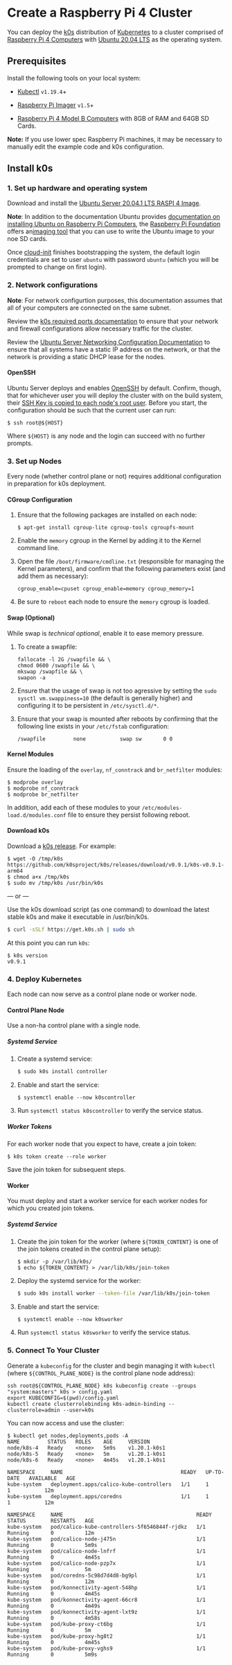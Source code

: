 # Create a Raspberry Pi 4 Cluster

You can deploy the [k0s](https://github.com/k0sproject/k0s) distribution of [Kubernetes](https://kubernetes.io) to a cluster comprised of [Raspberry Pi 4 Computers](https://www.raspberrypi.org/products/raspberry-pi-4-model-b/) with [Ubuntu 20.04 LTS](https://ubuntu.com) as the operating system.

## Prerequisites

Install the following tools on your local system:

* [Kubectl](https://kubernetes.io/docs/tasks/tools/install-kubectl/) `v1.19.4`+
* [Raspberry Pi Imager](https://github.com/raspberrypi/rpi-imager) `v1.5`+

* [Raspberry Pi 4 Model B Computers](https://www.raspberrypi.org/products/raspberry-pi-4-model-b/) with 8GB of RAM and 64GB SD Cards. 

 **Note:** If you use lower spec Raspberry Pi machines, it may be necessary to manually edit the example code and k0s configuration. 

## Install k0s

### 1. Set up hardware and operating system

Download and install the [Ubuntu Server 20.04.1 LTS RASPI 4 Image](https://ubuntu.com/download/raspberry-pi/thank-you?version=20.04.1&architecture=server-arm64+raspi).

**Note**: In addition to the documentation Ubuntu provides [documentation on installing Ubuntu on Raspberry Pi Computers](https://ubuntu.com/tutorials/how-to-install-ubuntu-on-your-raspberry-pi), the [Raspberry Pi Foundation](https://raspberrypi.org) offers an[imaging tool](https://www.raspberrypi.org/blog/raspberry-pi-imager-imaging-utility/) that you can use to write the Ubuntu image to your noe SD cards. 

Once [cloud-init](https://cloud-init.io/) finishes bootstrapping the system, the default login credentials are set to user `ubuntu` with password `ubuntu` (which you will be prompted to change on first login). 

### 2. Network configurations

**Note**: For network configurtion purposes, this documentation assumes that all of your computers are connected on the same subnet.

Review the [k0s required ports documentation](https://github.com/k0sproject/k0s/blob/main/docs/networking.md#needed-open-ports--protocols) to ensure that your network and firewall configurations allow necessary traffic for the cluster.

Review the [Ubuntu Server Networking Configuration Documentation](https://ubuntu.com/server/docs/network-configuration) to ensure that all systems have a static IP address on the network, or that the network is providing a static DHCP lease for the nodes. 

#### OpenSSH

Ubuntu Server deploys and enables [OpenSSH](https://www.openssh.com/) by default. Confirm, though, that for whichever user you will deploy the cluster with on the build system, their [SSH Key is copied to each node's root user](https://www.cyberciti.biz/faq/use-ssh-copy-id-with-an-openssh-server-listing-on-a-different-port/). Before you start, the configuration should be such that the current user can run: 

```shell
$ ssh root@${HOST}
```

Where `${HOST}` is any node and the login can succeed with no further prompts.

### 3. Set up Nodes

Every node (whether control plane or not) requires additional configuration in preparation for k0s deployment. 

#### CGroup Configuration

1. Ensure that the following packages are installed on each node:

    ```shell
    $ apt-get install cgroup-lite cgroup-tools cgroupfs-mount
    ```

2. Enable the `memory` cgroup in the Kernel by adding it to the Kernel command line. 

3. Open the file `/boot/firmware/cmdline.txt` (responsible for managing the Kernel parameters), and confirm that the following parameters exist (and add them as necessary): 

    ```shell
    cgroup_enable=cpuset cgroup_enable=memory cgroup_memory=1
    ```

4. Be sure to `reboot` each node to ensure the `memory` cgroup is loaded.

#### Swap (Optional)

While swap is _technical optional_, enable it to ease memory pressure.

1. To create a swapfile:

    ```shell
    fallocate -l 2G /swapfile && \
    chmod 0600 /swapfile && \
    mkswap /swapfile && \
    swapon -a
    ```

2. Ensure that the usage of swap is not too agressive by setting the `sudo sysctl vm.swappiness=10` (the default is generally higher) and configuring it to be persistent in `/etc/sysctl.d/*`. 

3. Ensure that your swap is mounted after reboots by confirming that the following line exists in your `/etc/fstab` configuration: 

    ```shell
    /swapfile         none           swap sw       0 0
    ```

#### Kernel Modules

Ensure the loading of the `overlay`, `nf_conntrack` and `br_netfilter` modules:

```shell
$ modprobe overlay
$ modprobe nf_conntrack
$ modprobe br_netfilter
```

In addition, add each of these modules to your `/etc/modules-load.d/modules.conf` file to ensure they persist following reboot.

#### Download k0s

Download a [k0s release](https://github.com/k0sproject/k0s/releases/latest). For example:

```shell
$ wget -O /tmp/k0s https://github.com/k0sproject/k0s/releases/download/v0.9.1/k0s-v0.9.1-arm64
$ chmod a+x /tmp/k0s
$ sudo mv /tmp/k0s /usr/bin/k0s
```

— or —

Use the k0s download script (as one command) to download the latest stable
k0s and make it executable in /usr/bin/k0s.

```sh
$ curl -sSLf https://get.k0s.sh | sudo sh
```

At this point you can run `k0s`:

```shell
$ k0s version
v0.9.1
```

### 4. Deploy Kubernetes

Each node can now serve as a control plane node or worker node.

#### Control Plane Node

Use a non-ha control plane with a single node.

##### Systemd Service

1. Create a systemd service:

    ```sh
    $ sudo k0s install controller
    ```

2. Enable and start the service:

    ```shell
    $ systemctl enable --now k0scontroller
    ```

3. Run `systemctl status k0scontroller` to verify the service status.

##### Worker Tokens

For each worker node that you expect to have, create a join token:

```shell
$ k0s token create --role worker
```

Save the join token for subsequent steps.

#### Worker

You must deploy and start a worker service for each worker nodes for which you created join tokens.

##### Systemd Service

1. Create the join token for the worker (where `${TOKEN_CONTENT}` is one of the join tokens created in the control plane setup): 

    ```shell
    $ mkdir -p /var/lib/k0s/
    $ echo ${TOKEN_CONTENT} > /var/lib/k0s/join-token
    ```

2. Deploy the systemd service for the worker:

    ```sh
    $ sudo k0s install worker --token-file /var/lib/k0s/join-token
    ```

3. Enable and start the service:

    ```shell
    $ systemctl enable --now k0sworker
    ```

4. Run `systemctl status k0sworker` to verify the service status.

### 5. Connect To Your Cluster

Generate a `kubeconfig` for the cluster and begin managing it with `kubectl` (where `${CONTROL_PLANE_NODE}` is the control plane node address): 

```shell
ssh root@${CONTROL_PLANE_NODE} k0s kubeconfig create --groups "system:masters" k0s > config.yaml
export KUBECONFIG=$(pwd)/config.yaml
kubectl create clusterrolebinding k0s-admin-binding --clusterrole=admin --user=k0s
```

You can now access and use the cluster:

```shell
$ kubectl get nodes,deployments,pods -A
NAME         STATUS   ROLES    AGE     VERSION
node/k8s-4   Ready    <none>   5m9s    v1.20.1-k0s1
node/k8s-5   Ready    <none>   5m      v1.20.1-k0s1
node/k8s-6   Ready    <none>   4m45s   v1.20.1-k0s1

NAMESPACE     NAME                                      READY   UP-TO-DATE   AVAILABLE   AGE
kube-system   deployment.apps/calico-kube-controllers   1/1     1            1           12m
kube-system   deployment.apps/coredns                   1/1     1            1           12m

NAMESPACE     NAME                                           READY   STATUS        RESTARTS   AGE
kube-system   pod/calico-kube-controllers-5f6546844f-rjdkz   1/1     Running       0          12m
kube-system   pod/calico-node-j475n                          1/1     Running       0          5m9s
kube-system   pod/calico-node-lnfrf                          1/1     Running       0          4m45s
kube-system   pod/calico-node-pzp7x                          1/1     Running       0          5m
kube-system   pod/coredns-5c98d7d4d8-bg9pl                   1/1     Running       0          12m
kube-system   pod/konnectivity-agent-548hp                   1/1     Running       0          4m45s
kube-system   pod/konnectivity-agent-66cr8                   1/1     Running       0          4m49s
kube-system   pod/konnectivity-agent-lxt9z                   1/1     Running       0          4m58s
kube-system   pod/kube-proxy-ct6bg                           1/1     Running       0          5m
kube-system   pod/kube-proxy-hg8t2                           1/1     Running       0          4m45s
kube-system   pod/kube-proxy-vghs9                           1/1     Running       0          5m9s
```
